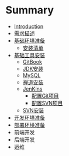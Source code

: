 # Summary

* [Introduction](README.md)
* [需求描述 ](xu-qiu-miao-shu.md)
* [基础环境准备](ji-chu-huan-jing-zhun-bei.md)
  * [安装清单](ji-chu-huan-jing-zhun-bei/an-zhuang-qing-dan.md)
* [基础工具安装](ji-chu-gong-ju-an-zhuang.md)
  * [GitBook](gitbook.md)
  * [JDK安装](jdkan-zhuang.md)
  * [MySQL](mysql.md)
  * [禅道安装](shan-dao-an-zhuang.md)
  * [JenKins](jenkins.md)
    * [配置Git项目](jenkins/pei-zhi-git-xiang-mu.md)
    * [配置SVN项目](jenkins/pei-zhi-svn-xiang-mu.md)
  * [SVN安装](svnan-zhuang.md)
* [开发环境准备](jdkan-zhuang/kai-fa-huan-jing-zhun-bei.md)
* [部署环境准备](bu-shu-huan-jing-zhun-bei.md)
* 前端开发
* 后端开发
* 运维


